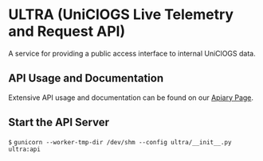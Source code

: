 # ULTRA (UniClOGS Live Telemetry and Request API)

A service for providing a public access interface to internal UniClOGS data.

## API Usage and Documentation

Extensive API usage and documentation can be found on our [Apiary Page](https://ultra.docs.apiary.io).

## Start the API Server
`$` `gunicorn --worker-tmp-dir /dev/shm --config ultra/__init__.py ultra:api`
